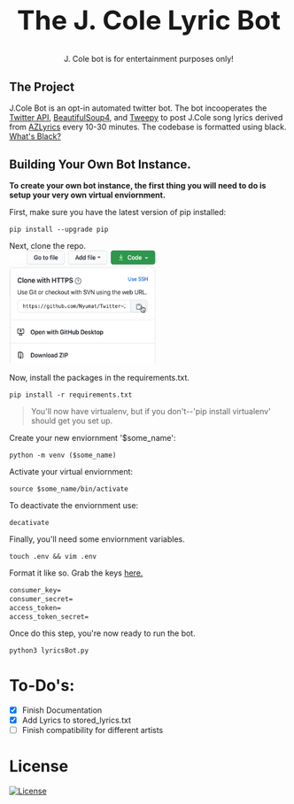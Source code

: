 

<h1 align="center" style="font-size: 3rem;">The J. Cole Lyric Bot</h1>

<p align="center">J. Cole bot is for entertainment purposes only!</p>

## The Project

J.Cole Bot is an opt-in automated twitter bot. The bot incooperates the [Twitter API](https://developer.twitter.com/en/docs/twitter-api), [BeautifulSoup4](https://www.crummy.com/software/BeautifulSoup/bs4/doc/#), and [Tweepy](https://www.tweepy.org/) to post J.Cole song lyrics derived from [AZLyrics](azlyrics.com) every 10-30 minutes. The codebase is formatted using black. [What's Black?](https://github.com/psf/black#installation)

## Building Your Own Bot Instance.

**To create your own bot instance, the first thing you will need to do is setup your very own virtual enviornment.**

First, make sure you have the latest version of pip installed:
```
pip install --upgrade pip
```
Next, clone the repo.
<br><img src="img/venv.png" width="264" height="204"></br>

Now, install the packages in the requirements.txt.
```
pip install -r requirements.txt
```
> You'll now have virtualenv, but if you don't--'pip install virtualenv' should get you set up.


Create your new enviornment '$some_name':
```
python -m venv ($some_name)
```
Activate your virtual enviornment: 
```
source $some_name/bin/activate
```
To deactivate the enviornment use:
```
decativate
```

Finally, you'll need some enviornment variables.
```
touch .env && vim .env
```

Format it like so. Grab the keys [here.](https://developer.twitter.com/en/portal/petition/essential/basic-info)
```
consumer_key=
consumer_secret=
access_token=
access_token_secret=
```

Once do this step, you're now ready to run the bot.
```
python3 lyricsBot.py
```

# To-Do's:

- [x] Finish Documentation
- [x] Add Lyrics to stored_lyrics.txt
- [ ] Finish compatibility for different artists 

# License

[![License](http://img.shields.io/:license-mit-blue.svg?style=flat-square)](LICENSE)
